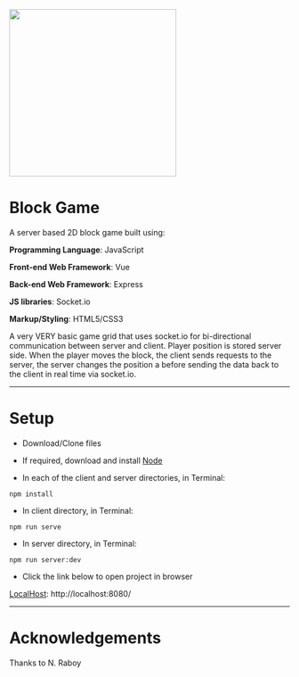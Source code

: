 <img src="" width="300">


# Block Game

A server based 2D block game built using:

**Programming Language**: JavaScript

**Front-end Web Framework**: Vue

**Back-end Web Framework**: Express

**JS libraries**: Socket.io

**Markup/Styling**: HTML5/CSS3

A very VERY basic game grid that uses socket.io for bi-directional communication between server and client. Player position is stored server side. When the player moves the block, the client sends requests to the server, the server changes the position a before sending the data back to the client in real time via socket.io.

---

# Setup

- Download/Clone files

- If required, download and install [Node](https://nodejs.org/en/)

- In each of the client and server directories, in Terminal:

```
npm install
```

- In client directory, in Terminal:

```
npm run serve
```

- In server directory, in Terminal:

```
npm run server:dev
```

- Click the link below to open project in browser

[LocalHost](http://localhost:8080/): http://localhost:8080/

---

# Acknowledgements

Thanks to N. Raboy
